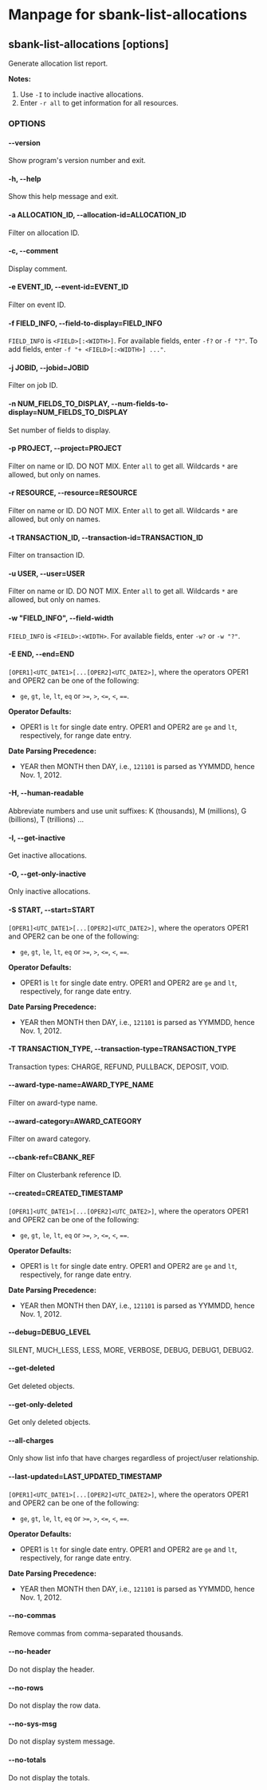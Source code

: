 # Manpage for sbank-list-allocations

## sbank-list-allocations [options]
Generate allocation list report.

**Notes:** 
1. Use `-I` to include inactive allocations.
2. Enter `-r all` to get information for all resources.

### OPTIONS
#### --version
Show program's version number and exit.

#### -h, --help
Show this help message and exit.

#### -a ALLOCATION_ID, --allocation-id=ALLOCATION_ID
Filter on allocation ID.

#### -c, --comment
Display comment.

#### -e EVENT_ID, --event-id=EVENT_ID
Filter on event ID.

#### -f FIELD_INFO, --field-to-display=FIELD_INFO
`FIELD_INFO` is `<FIELD>[:<WIDTH>]`. For available fields, enter `-f?` or `-f "?"`. To add fields, enter `-f "+ <FIELD>[:<WIDTH>] ..."`.

#### -j JOBID, --jobid=JOBID
Filter on job ID.

#### -n NUM_FIELDS_TO_DISPLAY, --num-fields-to-display=NUM_FIELDS_TO_DISPLAY
Set number of fields to display.

#### -p PROJECT, --project=PROJECT
Filter on name or ID. DO NOT MIX. Enter `all` to get all. Wildcards `*` are allowed, but only on names.

#### -r RESOURCE, --resource=RESOURCE
Filter on name or ID. DO NOT MIX. Enter `all` to get all. Wildcards `*` are allowed, but only on names.

#### -t TRANSACTION_ID, --transaction-id=TRANSACTION_ID
Filter on transaction ID.

#### -u USER, --user=USER
Filter on name or ID. DO NOT MIX. Enter `all` to get all. Wildcards `*` are allowed, but only on names.

#### -w "FIELD_INFO", --field-width
`FIELD_INFO` is `<FIELD>:<WIDTH>`. For available fields, enter `-w?` or `-w "?"`.

#### -E END, --end=END
`[OPER1]<UTC_DATE1>[...[OPER2]<UTC_DATE2>]`, where the operators OPER1 and OPER2 can be one of the following: 
  - `ge`, `gt`, `le`, `lt`, `eq` or `>=`, `>`, `<=`, `<`, `==`. 
  
**Operator Defaults:** 
  
  - OPER1 is `lt` for single date entry. OPER1 and OPER2 are `ge` and `lt`, respectively, for range date entry. 
  
**Date Parsing Precedence:** 
  
  - YEAR then MONTH then DAY, i.e., `121101` is parsed as YYMMDD, hence Nov. 1, 2012.

#### -H, --human-readable
Abbreviate numbers and use unit suffixes: K (thousands), M (millions), G (billions), T (trillions) ...

#### -I, --get-inactive
Get inactive allocations.

#### -O, --get-only-inactive
Only inactive allocations.

#### -S START, --start=START
`[OPER1]<UTC_DATE1>[...[OPER2]<UTC_DATE2>]`, where the operators OPER1 and OPER2 can be one of the following: 
  - `ge`, `gt`, `le`, `lt`, `eq` or `>=`, `>`, `<=`, `<`, `==`. 
  
**Operator Defaults:** 
  
  - OPER1 is `lt` for single date entry. OPER1 and OPER2 are `ge` and `lt`, respectively, for range date entry. 
  
**Date Parsing Precedence:** 
  
  - YEAR then MONTH then DAY, i.e., `121101` is parsed as YYMMDD, hence Nov. 1, 2012.

#### -T TRANSACTION_TYPE, --transaction-type=TRANSACTION_TYPE
Transaction types: CHARGE, REFUND, PULLBACK, DEPOSIT, VOID.

#### --award-type-name=AWARD_TYPE_NAME
Filter on award-type name.

#### --award-category=AWARD_CATEGORY
Filter on award category.

#### --cbank-ref=CBANK_REF
Filter on Clusterbank reference ID.

#### --created=CREATED_TIMESTAMP
`[OPER1]<UTC_DATE1>[...[OPER2]<UTC_DATE2>]`, where the operators OPER1 and OPER2 can be one of the following: 
  - `ge`, `gt`, `le`, `lt`, `eq` or `>=`, `>`, `<=`, `<`, `==`. 
  
**Operator Defaults:** 
  
  - OPER1 is `lt` for single date entry. OPER1 and OPER2 are `ge` and `lt`, respectively, for range date entry. 
  
**Date Parsing Precedence:** 
  
  - YEAR then MONTH then DAY, i.e., `121101` is parsed as YYMMDD, hence Nov. 1, 2012.

#### --debug=DEBUG_LEVEL
SILENT, MUCH_LESS, LESS, MORE, VERBOSE, DEBUG, DEBUG1, DEBUG2.

#### --get-deleted
Get deleted objects.

#### --get-only-deleted
Get only deleted objects.

#### --all-charges
Only show list info that have charges regardless of project/user relationship.

#### --last-updated=LAST_UPDATED_TIMESTAMP
`[OPER1]<UTC_DATE1>[...[OPER2]<UTC_DATE2>]`, where the operators OPER1 and OPER2 can be one of the following: 
  - `ge`, `gt`, `le`, `lt`, `eq` or `>=`, `>`, `<=`, `<`, `==`. 
  
**Operator Defaults:** 
  
  - OPER1 is `lt` for single date entry. OPER1 and OPER2 are `ge` and `lt`, respectively, for range date entry. 
  
**Date Parsing Precedence:** 
  
  - YEAR then MONTH then DAY, i.e., `121101` is parsed as YYMMDD, hence Nov. 1, 2012.

#### --no-commas
Remove commas from comma-separated thousands.

#### --no-header
Do not display the header.

#### --no-rows
Do not display the row data.

#### --no-sys-msg
Do not display system message.

#### --no-totals
Do not display the totals.